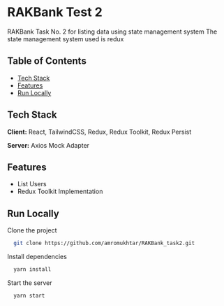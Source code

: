 # RAKBank Test 2

RAKBank Task No. 2 for listing data using state management system
The state management system used is redux

## Table of Contents

- [Tech Stack](#TechStack)
- [Features](#Features)
- [Run Locally](#RunLocally)


## Tech Stack

**Client:** React, TailwindCSS, Redux, Redux Toolkit, Redux Persist

**Server:**  Axios Mock Adapter

## Features

- List Users
- Redux Toolkit Implementation

  
## Run Locally

Clone the project

```bash
  git clone https://github.com/amromukhtar/RAKBank_task2.git
```


Install dependencies

```bash
  yarn install
```

Start the server

```bash
  yarn start
```

